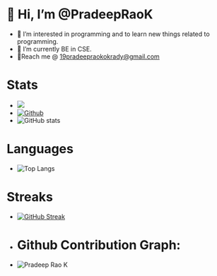 # 👋 Hi, I’m @PradeepRaoK
- 👀 I’m interested in programming and to learn new things related to programming.
- 🌱 I’m currently BE in CSE.
- 🤝Reach me @ 19pradeepraokokrady@gmail.com
# Stats
- ![](https://visitor-badge.laobi.icu/badge?page_id=PradeepRaoK.PradeepRaoK)
- [![Github](https://img.shields.io/github/followers/PradeepRaoK?label=Follow&style=social)](https://github.com/PradeepRaoK)
- ![GitHub stats](https://github-readme-stats.vercel.app/api?username=PradeepRaoK&show_icons=true&theme=tokyonight)
# Languages
- ![Top Langs](https://github-readme-stats.vercel.app/api/top-langs/?username=PradeepRaoK&theme=tokyonight)
# Streaks
- [![GitHub Streak](https://github-readme-streak-stats.herokuapp.com/?user=PradeepRaoK&theme=tokyonight)](https://git.io/streak-stats)
- <h1 align="left">Github Contribution Graph:</h1>
- <p><img align="left" src="https://activity-graph.herokuapp.com/graph?username=PradeepRaoK&theme=material-palenight&show_icons=true" alt="Pradeep Rao K" /></p>





<!---
PradeepRaoK/PradeepRaoK is a ✨ special ✨ repository because its `README.md` (this file) appears on your GitHub profile.
You can click the Preview link to take a look at your changes.
--->
